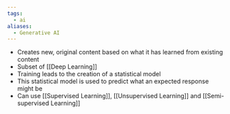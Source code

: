 ```yaml
---
tags:
  - ai
aliases:
  - Generative AI
---
```

- Creates new, original content based on what it has learned from existing content
- Subset of [[Deep Learning]]
- Training leads to the creation of a statistical model
- This statistical model is used to predict what an expected response might be
- Can use [[Supervised Learning]], [[Unsupervised Learning]] and [[Semi-supervised Learning]]